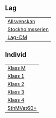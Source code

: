 ## Lag
|                                |
|--------------------------------|
| [Allsvenskan](TOUR=11856)      |
| [Stockholmsserien](TOUR=12714) |
| [Lag-DM](TOUR=12575)           |

## Individ  
|                                                              |
|--------------------------------------------------------------| 
| [Klass M](TOUR=14507)                                        |
| [Klass 1](TOUR=14508)                                        |
| [Klass 2](TOUR=14509)                                        |
| [Klass 3](TOUR=14510)                                        |
| [Klass 4](TOUR=14512)                                        |
| [SthMVet60+](https://chess-results.com/tnr990477.aspx?lan=6) |   


